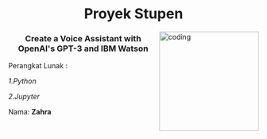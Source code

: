 <h1 align="center">Proyek Stupen</h1>
<img align="right" alt="coding" width="200" src="https://i.pinimg.com/originals/24/ff/55/24ff553a23d3ab9d7014a49aad32e112.gif"> 
<h3 align="center">Create a Voice Assistant with OpenAI's GPT-3 and IBM Watson</h3>

Perangkat Lunak :

  *1.Python*

 *2.Jupyter*




Nama: **Zahra**

<p align="left">
</p>
